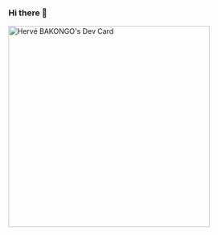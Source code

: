 ### Hi there 👋
<a href="https://app.daily.dev/herve97"><img src="https://api.daily.dev/devcards/66033b5805864305915b276139929e56.png?r=sya" width="400" alt="Hervé BAKONGO's Dev Card"/></a>
<!--
**Herve97/herve97** is a ✨ _special_ ✨ repository because its `README.md` (this file) appears on your GitHub profile.

Here are some ideas to get you started:

- 🔭 I’m currently working on ...
- 🌱 I’m currently learning ...
- 👯 I’m looking to collaborate on ...
- 🤔 I’m looking for help with ...
- 💬 Ask me about ...
- 📫 How to reach me: ...
- 😄 Pronouns: ...
- ⚡ Fun fact: ...
-->
